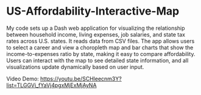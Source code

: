 # US-Affordability-Interactive-Map
My code sets up a Dash web application for visualizing the relationship between household income, living expenses, job salaries, and state tax rates across U.S. states. It reads data from CSV files. The app allows users to select a career and view a choropleth map and bar charts that show the income-to-expenses ratio by state, making it easy to compare affordability. Users can interact with the map to see detailed state information, and all visualizations update dynamically based on user input.


Video Demo: https://youtu.be/SCHleecnm3Y?list=TLGGVj_fYaVj4pgxMjExMjAyNA
